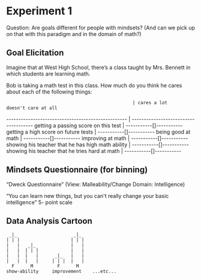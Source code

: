 Experiment 1
============

Question: Are goals different for people with mindsets? (And can we pick up on that with this paradigm and in the domain of math?)

Goal Elicitation
----------------

Imagine that at West High School, there’s a class taught by Mrs. Bennett in which students are learning math.


Bob is taking a math test in this class. How much do you think he cares about each of the following things:

                                                   | cares a lot       doesn't care at all
-------------------------------------------------- | -------------------------------------
getting a passing score on this test               |     -----------[]-----------
getting a high score on future tests               |     -----------[]-----------
being good at math                                 |     -----------[]-----------
improving at math                                  |     -----------[]-----------
showing his teacher that he has high math ability  |     -----------[]-----------
showing his teacher that he tries hard at math     |     -----------[]-----------

Mindsets Questionnaire (for binning)
------------------------------------

“Dweck Questionnaire” (View: Malleability/Change   Domain: Intelligence)

“You can learn new things, but you can't really change your basic intelligence” 5- point scale

Data Analysis Cartoon
---------------------

````
 _|_                     _|_
| | |                   | | |
|   |   _|_             |   |
|   |  | | |            |   |   
|   |  |   |      _|_   |   |
|   |  |   |     | | |  |   |
  F      M         F      M
show-ability     improvement    ...etc...
````